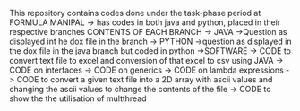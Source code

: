 This repository contains codes done under the task-phase period at FORMULA MANIPAL 
-> has codes in both java and python, placed in their respective branches
CONTENTS OF EACH BRANCH
-> JAVA
  ->Question as displayed int he dox file in the branch
-> PYTHON
  ->question as displayed in the dox file in the java branch but coded in python
->SOFTWARE
  -> CODE to convert text file to excel and conversion of that excel to csv using JAVA
  -> CODE on interfaces
  -> CODE on generics
  -> CODE on lambda expressions
  -> CODE to convert a given text file into a 2D array with ascii values and changing the ascii values to change the contents of the file
  -> CODE to show the the utilisation of multthread

 






